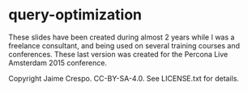# query-optimization

These slides have been created during almost 2 years while I was
a freelance consultant, and being used on several training
courses and conferences. These last version was created for the
Percona Live Amsterdam 2015 conference.

Copyright Jaime Crespo. CC-BY-SA-4.0. See LICENSE.txt for details.
